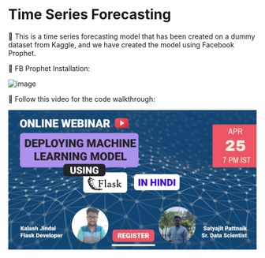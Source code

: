 # Time Series Forecasting

🔴 This is a time series forecasting model that has been created on a dummy dataset from Kaggle, and we have created the model using Facebook Prophet.

🔴 FB Prophet Installation:

![image](https://user-images.githubusercontent.com/34673684/116026887-2dd9a980-a686-11eb-8919-926f11fc1c32.png)

🔴 Follow this video for the code walkthrough:

[![Alt text](https://raw.githubusercontent.com/pik1989/ModelDeploymentFlask/main/FlaskImage.JPG)](https://www.youtube.com/watch?v=FVn1kDtMCMc)


